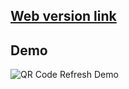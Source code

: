 ## [Web version link](https://delightful-churros-18b39c.netlify.app/)

## Demo

![QR Code Refresh Demo](./assets/demo.gif)
